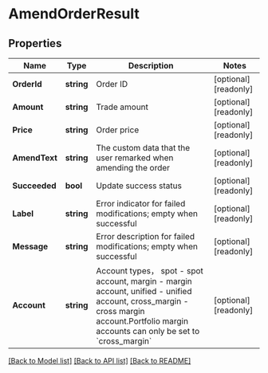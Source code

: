# AmendOrderResult

## Properties

Name | Type | Description | Notes
------------ | ------------- | ------------- | -------------
**OrderId** | **string** | Order ID | [optional] [readonly] 
**Amount** | **string** | Trade amount | [optional] [readonly] 
**Price** | **string** | Order price | [optional] [readonly] 
**AmendText** | **string** | The custom data that the user remarked when amending the order | [optional] [readonly] 
**Succeeded** | **bool** | Update success status | [optional] [readonly] 
**Label** | **string** | Error indicator for failed modifications; empty when successful | [optional] [readonly] 
**Message** | **string** | Error description for failed modifications; empty when successful | [optional] [readonly] 
**Account** | **string** | Account types， spot - spot account, margin - margin account, unified - unified account, cross_margin - cross margin account.Portfolio margin accounts can only be set to &#x60;cross_margin&#x60; | [optional] [readonly] 

[[Back to Model list]](../README.md#documentation-for-models) [[Back to API list]](../README.md#documentation-for-api-endpoints) [[Back to README]](../README.md)


